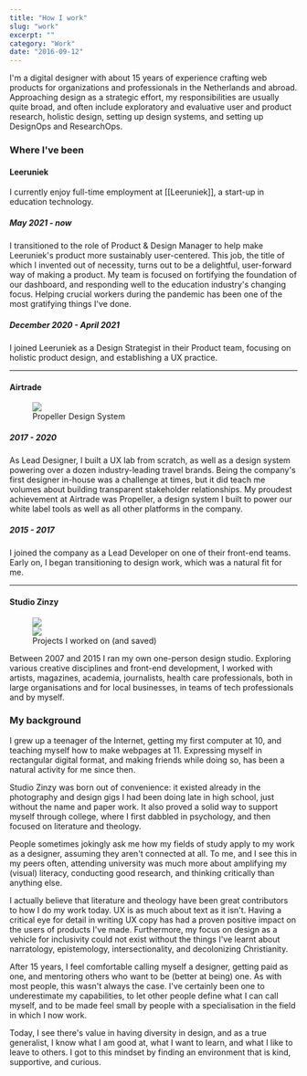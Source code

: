 ```yaml
---
title: "How I work"
slug: "work"
excerpt: ""
category: "Work"
date: "2016-09-12"
---
```

I'm a digital designer with about 15 years of experience crafting web products for organizations and professionals in the Netherlands and abroad. Approaching design as a strategic effort, my responsibilities are usually quite broad, and often include exploratory and evaluative user and product research, holistic design, setting up design systems, and setting up DesignOps and ResearchOps.

### Where I've been

#### Leeruniek
I currently enjoy full-time employment at [[Leeruniek]], a start-up in education technology.

##### May 2021 - now
I transitioned to the role of Product & Design Manager to help make Leeruniek's product more sustainably user-centered. This job, the title of which I invented out of necessity, turns out to be a delightful, user-forward way of making a product. My team is focused on fortifying the foundation of our dashboard, and responding well to the education industry's changing focus. Helping crucial workers during the pandemic has been one of the most gratifying things I've done.

##### December 2020 - April 2021
I joined Leeruniek as a Design Strategist in their Product team, focusing on holistic product design, and establishing a UX practice. 

----

#### Airtrade

<figure  className="portfolio">
<img src="https://res.cloudinary.com/dbi2zounq/image/upload/c_scale,w_1554/v1650692689/Digital%20garden/portfolio_propeller.png"/>
<figcaption>Propeller Design System</figcaption>
</figure>

##### 2017 - 2020
As Lead Designer, I built a UX lab from scratch, as well as a design system powering over a dozen industry-leading travel brands. Being the company's first designer in-house was a challenge at times, but it did teach me volumes about building transparent stakeholder relationships. My proudest achievement at Airtrade was Propeller, a design system I built to power our white label tools as well as all other platforms in the company.

##### 2015 - 2017
I joined the company as a Lead Developer on one of their front-end teams. Early on, I began transitioning to design work, which was a natural fit for me. 

----

#### Studio Zinzy

<figure  className="portfolio">
<div className="row">
<div className="col-md-6">
<img src="https://res.cloudinary.com/dbi2zounq/image/upload/c_scale,w_1268/v1650694135/Digital%20garden/portfolio_webtraining.png"/></div>
<div className="col-md-6">
<img src="https://res.cloudinary.com/dbi2zounq/image/upload/c_scale,w_979/v1650694136/Digital%20garden/portfolio_leo.png"/></div> 
</div>
<figcaption>Projects I worked on (and saved)</figcaption>
</figure>

Between 2007 and 2015 I ran my own one-person design studio. Exploring various creative disciplines and front-end development, I worked with artists, magazines, academia, journalists, health care professionals, both in large organisations and for local businesses, in teams of tech professionals and by myself.

### My background
I grew up a teenager of the Internet, getting my first computer at 10, and teaching myself how to make webpages at 11. Expressing myself in rectangular digital format, and making friends while doing so, has been a natural activity for me since then. 

Studio Zinzy was born out of convenience: it existed already in the photography and design gigs I had been doing late in high school, just without the name and paper work. It also proved a solid way to support myself through college, where I first dabbled in psychology, and then focused on literature and theology.

People sometimes jokingly ask me how my fields of study apply to my work as a designer, assuming they aren't connected at all. To me, and I see this in my peers often, attending university was much more about amplifying my (visual) literacy, conducting good research, and thinking critically than anything else.

I actually believe that literature and theology have been great contributors to how I do my work today. UX is as much about text as it isn't. Having a critical eye for detail in writing UX copy has had a proven positive impact on the users of products I've made. Furthermore, my focus on design as a vehicle for inclusivity could not exist without the things I've learnt  about narratology, epistemology, intersectionality, and decolonizing Christianity.

After 15 years, I feel comfortable calling myself a designer, getting paid as one, and mentoring others who want to be (better at being) one. As with most people, this wasn't always the case. I've certainly been one to underestimate my capabilities, to let other people define what I can call myself, and to be made feel small by people with a specialisation in the field in which I now work.

Today, I see there's value in having diversity in design, and as a true generalist, I know what I am good at, what I want to learn, and what I like to leave to others. I got to this mindset by finding an environment that is kind, supportive, and curious.
